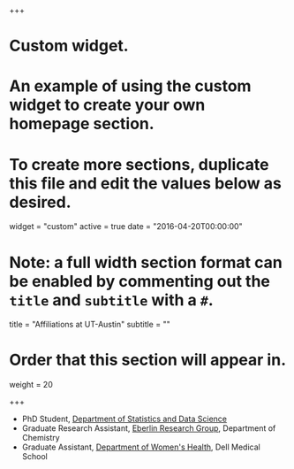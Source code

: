 +++
# Custom widget.
# An example of using the custom widget to create your own homepage section.
# To create more sections, duplicate this file and edit the values below as desired.
widget = "custom"
active = true
date = "2016-04-20T00:00:00"

# Note: a full width section format can be enabled by commenting out the `title` and `subtitle` with a `#`.
title = "Affiliations at UT-Austin"
subtitle = ""

# Order that this section will appear in.
weight = 20

+++


- PhD Student, [Department of Statistics and Data Science](https://stat.utexas.edu)
- Graduate Research Assistant, [Eberlin Research Group](http://eberlin.cm.utexas.edu/), Department of Chemistry  
- Graduate Assistant, [Department of Women's Health](https://dellmed.utexas.edu/womens-health), Dell Medical School
